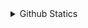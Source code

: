 <details>
  <summary>Github Statics</summary>
  <p align=center>
    <img src="https://github-readme-stats.vercel.app/api/top-langs/?username=NyanKaungSet&layout=compact&theme=highcontras"><br><br>
    <img src="https://github-readme-stats.vercel.app/api?username=NyanKaungSet&show_icons=true&count_private=true&theme=highcontrast">
  </p>
 </details>

